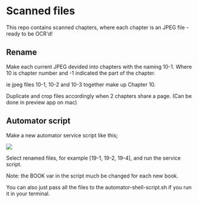 # Scanned files

This repo contains scanned chapters, where each chapter is an JPEG file - ready to be OCR'd!

## Rename

Make each current JPEG devided into chapters with the naming 10-1. Where 10 is chapter number and -1 indicated the part of the chapter.

ie jpeg files 10-1, 10-2 and 10-3 together make up Chapter 10.

Duplicate and crop files accordingly when 2 chapters share a page. (Can be done in preview app on mac)

## Automator script

Make a new automator service script like this;

![](https://ipfs.io/ipfs/QmfHePSUxeNe2eRPSApDtctG13cPDgaiyZWFAKNHW1JdJg)

Select renamed files, for example [19-1, 19-2, 19-4], and run the service script.

Note: the BOOK var in the script much be changed for each new book.

You can also just pass all the files to the automator-shell-script.sh if you run it in your terminal.

